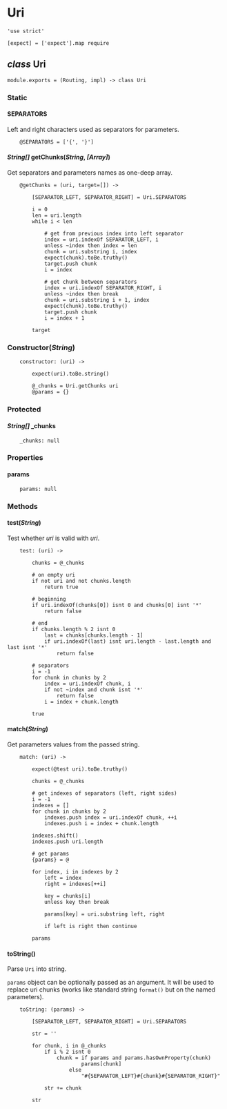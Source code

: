 Uri
===

	'use strict'

	[expect] = ['expect'].map require

*class* Uri
-----------

	module.exports = (Routing, impl) -> class Uri

### Static

#### SEPARATORS

Left and right characters used as separators for parameters.

		@SEPARATORS = ['{', '}']

#### *String[]* getChunks(*String*, *[Array]*)

Get separators and parameters names as one-deep array.

		@getChunks = (uri, target=[]) ->

			[SEPARATOR_LEFT, SEPARATOR_RIGHT] = Uri.SEPARATORS

			i = 0
			len = uri.length
			while i < len

				# get from previous index into left separator
				index = uri.indexOf SEPARATOR_LEFT, i
				unless ~index then index = len
				chunk = uri.substring i, index
				expect(chunk).toBe.truthy()
				target.push chunk
				i = index

				# get chunk between separators
				index = uri.indexOf SEPARATOR_RIGHT, i
				unless ~index then break
				chunk = uri.substring i + 1, index
				expect(chunk).toBe.truthy()
				target.push chunk
				i = index + 1

			target

### Constructor(*String*)

		constructor: (uri) ->

			expect(uri).toBe.string()

			@_chunks = Uri.getChunks uri
			@params = {}

### Protected

#### *String[]* _chunks

		_chunks: null

### Properties

#### params

		params: null

### Methods

#### test(*String*)

Test whether *uri* is valid with *uri*.

		test: (uri) ->

			chunks = @_chunks

			# on empty uri
			if not uri and not chunks.length
				return true

			# beginning
			if uri.indexOf(chunks[0]) isnt 0 and chunks[0] isnt '*'
				return false

			# end
			if chunks.length % 2 isnt 0
				last = chunks[chunks.length - 1]
				if uri.indexOf(last) isnt uri.length - last.length and last isnt '*'
					return false

			# separators
			i = -1
			for chunk in chunks by 2
				index = uri.indexOf chunk, i
				if not ~index and chunk isnt '*'
					return false
				i = index + chunk.length

			true

#### match(*String*)

Get parameters values from the passed string.

		match: (uri) ->

			expect(@test uri).toBe.truthy()

			chunks = @_chunks

			# get indexes of separators (left, right sides)
			i = -1
			indexes = []
			for chunk in chunks by 2
				indexes.push index = uri.indexOf chunk, ++i
				indexes.push i = index + chunk.length

			indexes.shift()
			indexes.push uri.length

			# get params
			{params} = @

			for index, i in indexes by 2
				left = index
				right = indexes[++i]

				key = chunks[i]
				unless key then break

				params[key] = uri.substring left, right

				if left is right then continue

			params

#### toString()

Parse `Uri` into string.

`params` object can be optionally passed as an argument.
It will be used to replace uri chunks (works like standard
string `format()` but on the named parameters).

		toString: (params) ->

			[SEPARATOR_LEFT, SEPARATOR_RIGHT] = Uri.SEPARATORS

			str = ''

			for chunk, i in @_chunks
				if i % 2 isnt 0
					chunk = if params and params.hasOwnProperty(chunk)
							params[chunk]
						else
							"#{SEPARATOR_LEFT}#{chunk}#{SEPARATOR_RIGHT}"

				str += chunk

			str
